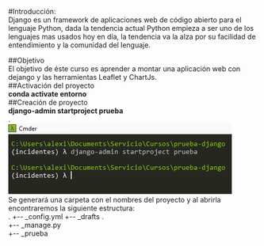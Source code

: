 #Introducción:  
Django es un framework de aplicaciones web  de código abierto para el lenguaje  Python, dada la tendencia actual Python empieza a ser uno de los lenguajes mas usados hoy en día, la tendencia va la alza por su facilidad de entendimiento y la comunidad del lenguaje.  

##Objetivo  
El objetivo de éste curso es aprender a montar una aplicación web con dejango y  las herramientas Leaflet y ChartJs.  
##Activación del proyecto  
**conda activate entorno**  
##Creación de proyecto  
**django-admin startproject prueba**  
.  
![my image](../img/01.png)  
Se generará una carpeta con el nombres del proyecto y al abrirla encontraremos la siguiente estructura:  
.
+-- _config.yml
+-- _drafts
.   
+-- _manage.py  
+-- _prueba  
